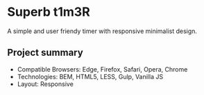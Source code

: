# Superb t1m3R

A simple and user friendy timer with responsive minimalist design.

## Project summary
* Compatible Browsers: Edge, Firefox, Safari, Opera, Chrome
* Technologies: BEM, HTML5, LESS, Gulp, Vanilla JS
* Layout: Responsive
